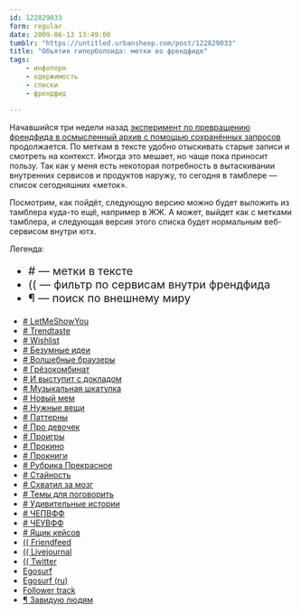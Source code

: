 ```yaml
---
id: 122829033
form: regular
date: 2009-06-13 13:49:00
tumblr: "https://untitled.urbansheep.com/post/122829033"
title: "Объятия гиперболоида: метки во френдфиде"
tags:
    - инфопорн
    - одержимость
    - списки
    - френдфид

---
```


<p>Начавшийся три недели назад <a href="http://friendfeed.com/frf-patterns/1c7e8dfc">эксперимент по превращению френдфида в осмысленный архив с помощью сохранённых запросов</a> продолжается. По меткам в тексте удобно отыскивать старые записи и смотреть на контекст. Иногда это мешает, но чаще пока приносит пользу. Так как у меня есть некоторая потребность в вытаскивании внутренних сервисов и продуктов наружу, то сегодня в тамблере — список сегодняшних «меток».</p>

<p>Посмотрим, как пойдёт, следующую версию можно будет выложить из тамблера куда-то ещё, например в ЖЖ. А может, выйдет как с метками тамблера, и следующая версия этого списка будет нормальным веб-сервисом внутри ютх.</p>

<p>Легенда:</p>

<ul style="font-size:1.4em;"><li># — метки в тексте</li>
<li>(( — фильтр по сервисам внутри френдфида</li>
<li>¶ — поиск по внешнему миру</li>
</ul><ul><li><a href="http://friendfeed.com/search?q=LetMeShowYou"># LetMeShowYou</a></li>
<li><a href="http://friendfeed.com/search?q=Trendtaste"># Trendtaste</a></li>
<li><a href="http://friendfeed.com/search?q=wishlist+-room%3Anews-firehose+from%3Aurbansheep"># Wishlist</a></li>
<li><a href="http://friendfeed.com/search?q=%22%D0%91%D0%B5%D0%B7%D1%83%D0%BC%D0%BD%D1%8B%D0%B5+%D0%B8%D0%B4%D0%B5%D0%B8%22"># Безумные идеи</a></li>
<li><a href="http://friendfeed.com/search?q=%22%D0%92%D0%BE%D0%BB%D1%88%D0%B5%D0%B1%D0%BD%D1%8B%D0%B5+%D0%B1%D1%80%D0%B0%D1%83%D0%B7%D0%B5%D1%80%D1%8B%22"># Волшебные браузеры</a></li>
<li><a href="http://friendfeed.com/search?q=%D0%B3%D1%80%D1%91%D0%B7%D0%BE%D0%BA%D0%BE%D0%BC%D0%B1%D0%B8%D0%BD%D0%B0%D1%82+-room%3Anews-firehose+from%3Aurbansheep"># Грёзокомбинат</a></li>
<li><a href="http://friendfeed.com/search?q=%22%D0%98+%D0%B2%D1%8B%D1%81%D1%82%D1%83%D0%BF%D0%B8%D1%82+%D1%81+%D0%B4%D0%BE%D0%BA%D0%BB%D0%B0%D0%B4%D0%BE%D0%BC%22+-room%3Anews-firehose+from%3Aurbansheep"># И выступит с докладом</a></li>
<li><a href="http://friendfeed.com/search?q=%22%D0%9C%D1%83%D0%B7%D1%8B%D0%BA%D0%B0%D0%BB%D1%8C%D0%BD%D0%B0%D1%8F+%D1%88%D0%BA%D0%B0%D1%82%D1%83%D0%BB%D0%BA%D0%B0%22+-room%3Anews-firehose+from%3Aurbansheep"># Музыкальная шкатулка</a></li>
<li><a href="http://friendfeed.com/search?q=%22%D0%9D%D0%BE%D0%B2%D1%8B%D0%B9+%D0%BC%D0%B5%D0%BC%22+-room%3Anews-firehose+from%3Aurbansheep"># Новый мем</a></li>
<li><a href="http://friendfeed.com/search?q=%22%D0%9D%D1%83%D0%B6%D0%BD%D1%8B%D0%B5+%D0%B2%D0%B5%D1%89%D0%B8%22+-room%3Anews-firehose+from%3Aurbansheep"># Нужные вещи</a></li>
<li><a href="http://friendfeed.com/search?q=%22%D0%9F%D0%B0%D1%82%D1%82%D0%B5%D1%80%D0%BD%D1%8B%3A%22+-room%3Anews-firehose+from%3Aurbansheep"># Паттерны</a></li>
<li><a href="http://friendfeed.com/search?q=%22%D0%9F%D1%80%D0%BE+%D0%B4%D0%B5%D0%B2%D0%BE%D1%87%D0%B5%D0%BA%3A%22+-room%3Anews-firehose+from%3Aurbansheep"># Про девочек</a></li>
<li><a href="http://friendfeed.com/search?q=%22%D0%9F%D1%80%D0%BE%D0%B8%D0%B3%D1%80%D1%8B%22+-room%3Anews-firehose+from%3Aurbansheep"># Проигры</a></li>
<li><a href="http://friendfeed.com/search?q=%22%D0%9F%D1%80%D0%BE%D0%BA%D0%B8%D0%BD%D0%BE%3A%22+-room%3Anews-firehose+from%3Aurbansheep"># Прокино</a></li>
<li><a href="http://friendfeed.com/search?q=%22%D0%9F%D1%80%D0%BE%D0%BA%D0%BD%D0%B8%D0%B3%D0%B8%22+-room%3Anews-firehose+from%3Aurbansheep"># Прокниги</a></li>
<li><a href="http://friendfeed.com/search?q=%22%D0%A0%D1%83%D0%B1%D1%80%D0%B8%D0%BA%D0%B0+%D0%9F%D1%80%D0%B5%D0%BA%D1%80%D0%B0%D1%81%D0%BD%D0%BE%D0%B5%22+-room%3Anews-firehose+from%3Aurbansheep"># Рубрика Прекрасное</a></li>
<li><a href="http://friendfeed.com/search?q=%22%D0%A1%D1%82%D0%B0%D0%B9%D0%BD%D0%BE%D1%81%D1%82%D1%8C%3A%22+from%3Aurbansheep"># Стайность</a></li>
<li><a href="http://friendfeed.com/search?q=%22%D1%81%D1%85%D0%B2%D0%B0%D1%82%D0%B8%D0%BB+%D0%B7%D0%B0+%D0%BC%D0%BE%D0%B7%D0%B3%22+from%3Aurbansheep"># Схватил за мозг</a></li>
<li><a href="http://friendfeed.com/search?q=%22%D1%82%D0%B5%D0%BC%D1%8B+%D0%B4%D0%BB%D1%8F+%D0%BF%D0%BE%D0%B3%D0%BE%D0%B2%D0%BE%D1%80%D0%B8%D1%82%D1%8C%22"># Темы для поговорить</a></li>
<li><a href="http://friendfeed.com/search?q=%22%D0%A3%D0%B4%D0%B8%D0%B2%D0%B8%D1%82%D0%B5%D0%BB%D1%8C%D0%BD%D1%8B%D0%B5+%D0%B8%D1%81%D1%82%D0%BE%D1%80%D0%B8%D0%B8%22+-room%3Anews-firehose+from%3Aurbansheep"># Удивительные истории</a></li>
<li><a href="http://friendfeed.com/search?q=%D0%A7%D0%95%D0%9F%D0%92%D0%A4%D0%A4"># ЧЕПВФФ</a></li>
<li><a href="http://friendfeed.com/search?q=%D0%A7%D0%95%D0%A3%D0%92%D0%A4%D0%A4"># ЧЕУВФФ</a></li>
<li><a href="http://friendfeed.com/search?q=%22%D0%AF%D1%89%D0%B8%D0%BA+%D0%BA%D0%B5%D0%B9%D1%81%D0%BE%D0%B2%22+-room%3Anews-firehose+from%3Aurbansheep"># Ящик кейсов</a></li>
<li><a href="http://friendfeed.com/search?q=service%3Afriendfeed+from%3Aurbansheep">(( Friendfeed</a></li>
<li><a href="http://friendfeed.com/search?q=service%3Alivejournal+from%3Aurbansheep">(( Livejournal</a></li>
<li><a href="http://friendfeed.com/search?q=-room%3Anews-firehose+service%3Atwitter+from%3Aurbansheep">(( Twitter</a></li>
<li><a href="http://friendfeed.com/search?q=urbansheep+-like%3Aurbansheep+-from%3Aurbansheep+-comment%3Aurbansheep">Egosurf</a></li>
<li><a href="http://friendfeed.com/search?q=%D1%83%D1%80%D0%B1%D0%B0%D0%BD%D1%88%D0%B8%D0%BF+-like%3Aurbansheep+-from%3Aurbansheep+-comment%3Aurbansheep">Egosurf (ru)</a></li>
<li><a href="http://friendfeed.com/search?q=%22follower+track%22+from%3Aurbansheep">Follower track</a></li>
<li><a href="http://friendfeed.com/search?q=%22%D0%B7%D0%B0%D0%B2%D0%B8%D0%B4%D1%83%D1%8E+%D0%BB%D1%8E%D0%B4%D1%8F%D0%BC%22">¶ Завидую людям</a></li>
</ul>

